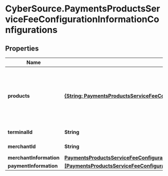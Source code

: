 # CyberSource.PaymentsProductsServiceFeeConfigurationInformationConfigurations

## Properties
Name | Type | Description | Notes
------------ | ------------- | ------------- | -------------
**products** | [**{String: PaymentsProductsServiceFeeConfigurationInformationConfigurationsProducts}**](PaymentsProductsServiceFeeConfigurationInformationConfigurationsProducts.md) | Products enabled for this account. The following values are supported: virtualTerminal paymentTokenizationOtp subscriptionsOtp virtualTerminalCp eCheck  | [optional] 
**terminalId** | **String** | Identifier of the terminal at the retail location. | [optional] 
**merchantId** | **String** | Identifier of a merchant account. | [optional] 
**merchantInformation** | [**PaymentsProductsServiceFeeConfigurationInformationConfigurationsMerchantInformation**](PaymentsProductsServiceFeeConfigurationInformationConfigurationsMerchantInformation.md) |  | [optional] 
**paymentInformation** | [**[PaymentsProductsServiceFeeConfigurationInformationConfigurationsPaymentInformation]**](PaymentsProductsServiceFeeConfigurationInformationConfigurationsPaymentInformation.md) |  | [optional] 


